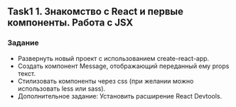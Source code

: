 ## Task1 1. Знакомство с React и первые компоненты. Работа с JSX

### Задание
* Развернуть новый проект с использованием create-react-app.
* Создать компонент Message, отображающий переданный ему props текст.
* Стилизовать компоненты через css (при желании можно использовать less или sass).
* Дополнительное задание: Установить расширение React Devtools.

